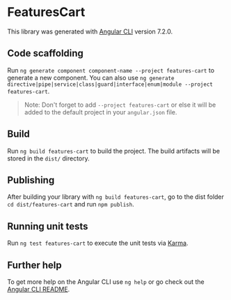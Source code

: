 # FeaturesCart

This library was generated with [Angular CLI](https://github.com/angular/angular-cli) version 7.2.0.

## Code scaffolding

Run `ng generate component component-name --project features-cart` to generate a new component. You can also use `ng generate directive|pipe|service|class|guard|interface|enum|module --project features-cart`.

> Note: Don't forget to add `--project features-cart` or else it will be added to the default project in your `angular.json` file.

## Build

Run `ng build features-cart` to build the project. The build artifacts will be stored in the `dist/` directory.

## Publishing

After building your library with `ng build features-cart`, go to the dist folder `cd dist/features-cart` and run `npm publish`.

## Running unit tests

Run `ng test features-cart` to execute the unit tests via [Karma](https://karma-runner.github.io).

## Further help

To get more help on the Angular CLI use `ng help` or go check out the [Angular CLI README](https://github.com/angular/angular-cli/blob/master/README.md).

